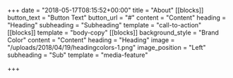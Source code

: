 +++
date = "2018-05-17T08:15:52+00:00"
title = "About"
[[blocks]]
button_text = "Button Text"
button_url = "#"
content = "Content"
heading = "Heading"
subheading = "Subheading"
template = "call-to-action"
[[blocks]]
template = "body-copy"
[[blocks]]
background_style = "Brand Color"
content = "Content"
heading = "Heading"
image = "/uploads/2018/04/19/headingcolors-1.png"
image_position = "Left"
subheading = "Sub"
template = "media-feature"

+++

